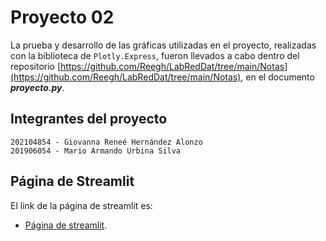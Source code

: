 # Proyecto 02

La prueba y desarrollo de las gráficas utilizadas en el proyecto, realizadas con la biblioteca de ``Plotly.Express``, fueron llevados a cabo dentro del repositorio [https://github.com/Reegh/LabRedDat/tree/main/Notas](https://github.com/Reegh/LabRedDat/tree/main/Notas), en el documento ***proyecto.py***.

## Integrantes del proyecto

```
202104854 - Giovanna Reneé Hernández Alonzo
201906054 - Mario Armando Urbina Silva
```

## Página de Streamlit
El link de la página de streamlit es:
* [Página de streamlit](https://lrd-proy02.streamlit.app/).